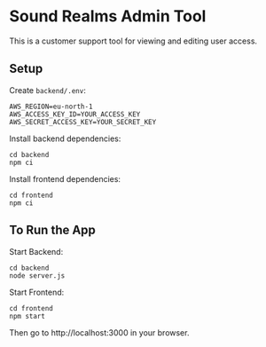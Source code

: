 # Sound Realms Admin Tool

This is a customer support tool for viewing and editing user access.

## Setup

Create `backend/.env`:

    AWS_REGION=eu-north-1
    AWS_ACCESS_KEY_ID=YOUR_ACCESS_KEY
    AWS_SECRET_ACCESS_KEY=YOUR_SECRET_KEY

Install backend dependencies:

    cd backend
    npm ci

Install frontend dependencies:

    cd frontend
    npm ci

## To Run the App

Start Backend:

    cd backend
    node server.js

Start Frontend:

    cd frontend
    npm start

Then go to http://localhost:3000 in your browser.
